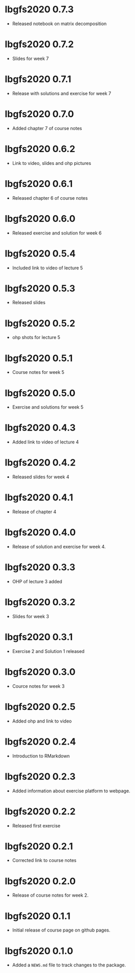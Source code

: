 # lbgfs2020 0.7.3

* Released notebook on matrix decomposition

# lbgfs2020 0.7.2

* Slides for week 7

# lbgfs2020 0.7.1

* Release with solutions and exercise for week 7

# lbgfs2020 0.7.0

* Added chapter 7 of course notes

# lbgfs2020 0.6.2

* Link to video, slides and ohp pictures

# lbgfs2020 0.6.1

* Released chapter 6 of course notes

# lbgfs2020 0.6.0

* Released exercise and solution for week 6

# lbgfs2020 0.5.4

* Included link to video of lecture 5

# lbgfs2020 0.5.3

* Released slides

# lbgfs2020 0.5.2

* ohp shots for lecture 5

# lbgfs2020 0.5.1

* Course notes for week 5

# lbgfs2020 0.5.0

* Exercise and solutions for week 5

# lbgfs2020 0.4.3

* Added link to video of lecture 4

# lbgfs2020 0.4.2

* Released slides for week 4

# lbgfs2020 0.4.1

* Release of chapter 4

# lbgfs2020 0.4.0

* Release of solution and exercise for week 4.

# lbgfs2020 0.3.3

* OHP of lecture 3 added

# lbgfs2020 0.3.2

* Slides for week 3

# lbgfs2020 0.3.1

* Exercise 2 and Solution 1 released

# lbgfs2020 0.3.0

* Cource notes for week 3

# lbgfs2020 0.2.5

* Added ohp and link to video

# lbgfs2020 0.2.4

* Introduction to RMarkdown

# lbgfs2020 0.2.3

* Added information about exercise platform to webpage.

# lbgfs2020 0.2.2

* Released first exercise

# lbgfs2020 0.2.1

* Corrected link to course notes

# lbgfs2020 0.2.0

* Release of course notes for week 2.

# lbgfs2020 0.1.1

* Initial release of course page on github pages.

# lbgfs2020 0.1.0

* Added a `NEWS.md` file to track changes to the package.
